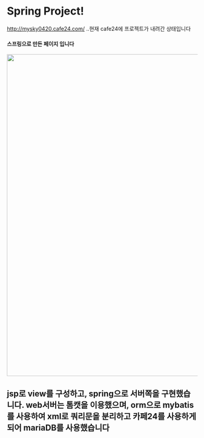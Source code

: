 # Spring Project!
http://mysky0420.cafe24.com/ ..현재 cafe24에 프로젝트가 내려간 상태입니다
#### 스프링으로 만든 페이지 입니다
<img width="850" src="https://user-images.githubusercontent.com/92001468/159140693-3ef8a649-8d1f-4a0a-9137-aecc61cccba3.gif"> <br/>
## jsp로 view를 구성하고, spring으로 서버쪽을 구현했습니다. web서버는 톰캣을 이용했으며, orm으로 mybatis를 사용하여 xml로 쿼리문을 분리하고 카페24를 사용하게되어 mariaDB를 사용했습니다
